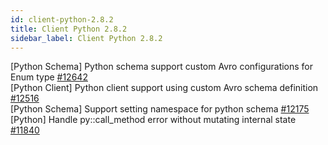 ```yaml
---
id: client-python-2.8.2
title: Client Python 2.8.2 
sidebar_label: Client Python 2.8.2 
---
```


[Python Schema] Python schema support custom Avro configurations for Enum type [#12642](https://github.com/apache/pulsar/pull/12642)  
[Python Client] Python client support using custom Avro schema definition [#12516](https://github.com/apache/pulsar/pull/12516)  
[Python Schema] Support setting namespace for python schema [#12175](https://github.com/apache/pulsar/pull/12175)  
[Python] Handle py::call_method error without mutating internal state [#11840](https://github.com/apache/pulsar/pull/11840)  

